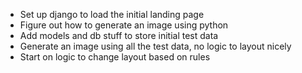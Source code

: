 - Set up django to load the initial landing page
- Figure out how to generate an image using python
- Add models and db stuff to store initial test data
- Generate an image using all the test data, no logic to layout nicely
- Start on logic to change layout based on rules